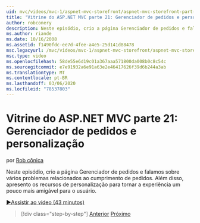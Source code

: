 ```yaml
---
uid: mvc/videos/mvc-1/aspnet-mvc-storefront/aspnet-mvc-storefront-part-21-order-manager-and-personalization
title: 'Vitrine do ASP.NET MVC parte 21: Gerenciador de pedidos e personalização | Microsoft Docs'
author: robconery
description: Neste episódio, crio a página Gerenciador de pedidos e falamos sobre vários problemas relacionados ao cumprimento de pedidos. Além disso, apresento os recursos de personalização...
ms.author: riande
ms.date: 10/16/2008
ms.assetid: f1490fdc-ee7d-4fee-a4e5-25d141d88478
msc.legacyurl: /mvc/videos/mvc-1/aspnet-mvc-storefront/aspnet-mvc-storefront-part-21-order-manager-and-personalization
msc.type: video
ms.openlocfilehash: 58de55e6d19c01a367aaa571800da008b0c8c54c
ms.sourcegitcommit: e7e91932a6e91a63e2e46417626f39d6b244a3ab
ms.translationtype: MT
ms.contentlocale: pt-BR
ms.lasthandoff: 03/06/2020
ms.locfileid: "78537803"
---
```

# <a name="aspnet-mvc-storefront-part-21-order-manager-and-personalization"></a>Vitrine do ASP.NET MVC parte 21: Gerenciador de pedidos e personalização

por [Rob cônica](https://github.com/robconery)

Neste episódio, crio a página Gerenciador de pedidos e falamos sobre vários problemas relacionados ao cumprimento de pedidos. Além disso, apresento os recursos de personalização para tornar a experiência um pouco mais amigável para o usuário.

[&#9654;Assistir ao vídeo (43 minutos)](https://channel9.msdn.com/Blogs/ASP-NET-Site-Videos/aspnet-mvc-storefront-part-21-order-manager-and-personalization)

> [!div class="step-by-step"]
> [Anterior](aspnet-mvc-storefront-part-20-logging.md)
> [Próximo](aspnet-mvc-storefront-part-22-restructuring-rerouting-and-paypal.md)
